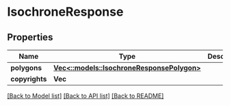 # IsochroneResponse

## Properties
Name | Type | Description | Notes
------------ | ------------- | ------------- | -------------
**polygons** | [**Vec<::models::IsochroneResponsePolygon>**](IsochroneResponsePolygon.md) |  | [optional] 
**copyrights** | **Vec<String>** |  | [optional] 

[[Back to Model list]](../README.md#documentation-for-models) [[Back to API list]](../README.md#documentation-for-api-endpoints) [[Back to README]](../README.md)


